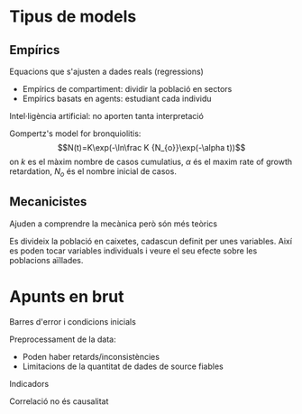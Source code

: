 
# Tipus de models
## Empírics
Equacions que s'ajusten a dades reals (regressions)
- Empírics de compartiment: dividir la població en sectors
- Empírics basats en agents: estudiant cada individu

Intel·ligència artificial: no aporten tanta interpretació

Gompertz's model for bronquiolitis: $$N(t)=K\exp(-\ln\frac K {N_{o}}\exp(-\alpha t))$$ on $k$ es el màxim nombre de casos cumulatius, $\alpha$ és el maxim rate of growth retardation, $N_{o}$ és el nombre inicial de casos.
## Mecanicistes
Ajuden a comprendre la mecànica però són més teòrics

Es divideix la població en caixetes, cadascun definit per unes variables. Així es poden tocar variables individuals i veure el seu efecte sobre les poblacions aïllades.

# Apunts en brut
Barres d'error i condicions inicials

Preprocessament de la data:
- Poden haber retards/inconsistències
- Limitacions de la quantitat de dades de source fiables

Indicadors

Correlació no és causalitat

